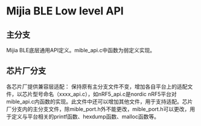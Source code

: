 # Mijia BLE Low level API
## 主分支
Mijia BLE底层通用API定义。mible_api.c中函数为弱定义实现。
## 芯片厂分支
各芯片厂提供兼容层适配：
保持原有主分支文件不变，增加各自平台上的适配文件，以芯片型号命名（xxxx_api.c），如nRF5_api.c是nordic nRF5平台对mible_api.c内函数的实现。此文件中还可以增加其他文件，用于支持适配。芯片厂分支内的主分支文件，除mible_port.h外不能更改，mible_port.h可以更改，用于定义与平台相关的printf函数、hexdump函数、malloc函数等。
